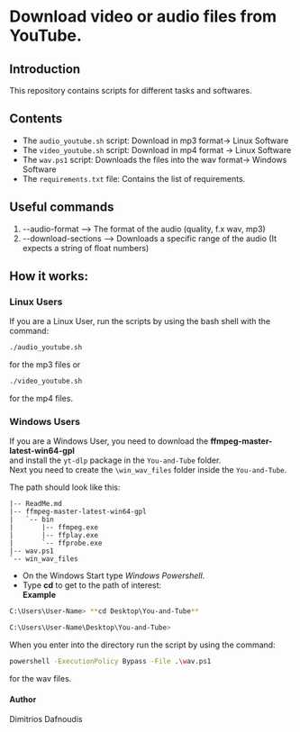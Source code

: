 # Download video or audio files from YouTube.

## Introduction

This repository contains scripts for different tasks and softwares.

## Contents

- The `audio_youtube.sh` script: Download in mp3 format-> Linux Software
- The `video_youtube.sh` script: Download in mp4 format -> Linux Software
- The `wav.ps1` script: Downloads the files into the wav format-> Windows Software
- The `requirements.txt` file: Contains the list of requirements.

## Useful commands
1) --audio-format --> The format of the audio (quality,  f.x wav, mp3)
2) --download-sections --> Downloads a specific range of the audio (It expects a string of float numbers)


## How it works:

### Linux Users

If you are a Linux User, run the scripts by using the bash shell with the command:

```bash
./audio_youtube.sh
```

for the mp3 files or
```bash
./video_youtube.sh
```
for the mp4 files.

### Windows Users

If you are a Windows User, you need to download the **ffmpeg-master-latest-win64-gpl** <br>
and install the `yt-dlp` package in the `You-and-Tube` folder. <br>
Next you need to create the `\win_wav_files` folder inside the `You-and-Tube`.<br>

The path should look like this:
```
|-- ReadMe.md
|-- ffmpeg-master-latest-win64-gpl
|   `-- bin
|       |-- ffmpeg.exe
|       |-- ffplay.exe
|       `-- ffprobe.exe
|-- wav.ps1
`-- win_wav_files
```
- On the Windows Start type _Windows Powershell_.
- Type **cd** to get to the path of interest: <br>
**Example**
```bash
C:\Users\User-Name> **cd Desktop\You-and-Tube**

C:\Users\User-Name\Desktop\You-and-Tube>
```

When you enter into the directory run the script by using the command:

```bash
powershell -ExecutionPolicy Bypass -File .\wav.ps1
```
for the wav files.

#### Author
Dimitrios Dafnoudis
